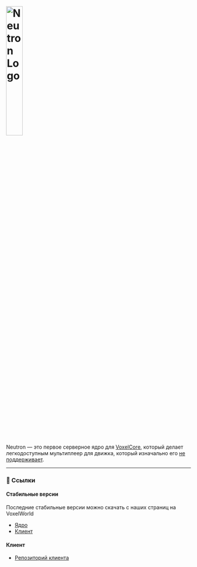 
# <img src="https://github.com/Xertis/VoxelOnline-LuaServer/blob/main/banner.png?raw=true" width="30%" alt="Neutron Logo">

Neutron — это первое серверное ядро для [VoxelCore](https://github.com/MihailRis/VoxelEngine-Cpp), который делает легкодоступным мультиплеер для движка, который изначально его [не поддерживает](# "На момент написания README и версии движка 0.28").

---

### 🔗 Ссылки

#### Стабильные версии
Последние стабильные версии можно скачать с наших страниц на VoxelWorld
- [Ядро](https://voxelworld.ru/mods/120)
- [Клиент](https://voxelworld.ru/mods/119)

#### Клиент
- [Репозиторий клиента](https://github.com/GHOST3118/voxel-engine-multiplayer-client)
